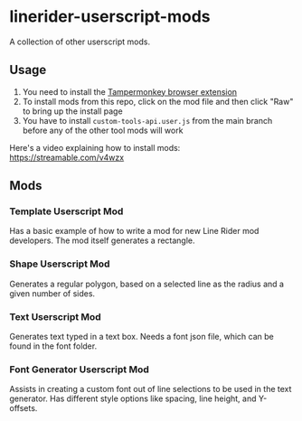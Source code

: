 # linerider-userscript-mods

A collection of other userscript mods.

## Usage

1. You need to install the [Tampermonkey browser extension](https://tampermonkey.net/)
2. To install mods from this repo, click on the mod file and then click "Raw" to bring up the install page
3. You have to install `custom-tools-api.user.js` from the main branch before any of the other tool mods will work

Here's a video explaining how to install mods: https://streamable.com/v4wzx

## Mods

### Template Userscript Mod

Has a basic example of how to write a mod for new Line Rider mod developers. The mod itself generates a rectangle.

### Shape Userscript Mod

Generates a regular polygon, based on a selected line as the radius and a given number of sides.

### Text Userscript Mod

Generates text typed in a text box. Needs a font json file, which can be found in the font folder.

### Font Generator Userscript Mod

Assists in creating a custom font out of line selections to be used in the text generator. Has different style options like spacing, line height, and Y-offsets.
